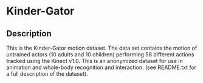 # Kinder-Gator
Description
---------
This is the Kinder-Gator motion dataset. The data set contains the motion of untrained actors (10 adults and 10 children) performing 58 different actions tracked using the Kinect v1.0.  This is an anonymized dataset for use in animation and whole-body recognition and interaction. (see README.txt for a full description of the dataset). 



